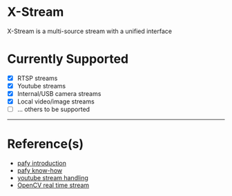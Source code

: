 # X-Stream
X-Stream is a multi-source stream with a unified interface

# Currently Supported
- [x] RTSP streams 
- [x] Youtube streams 
- [x] Internal/USB camera streams 
- [x] Local video/image streams 
- [ ] ... others to be supported 

---

# Reference(s)
- [pafy introduction](https://www.geeksforgeeks.org/introduction-to-pafy-module-in-python/)
- [pafy know-how](https://www.geeksforgeeks.org/pafy-getting-https-url-of-stream/)
- [youtube stream handling](https://stackoverflow.com/questions/37555195/is-it-possible-to-stream-video-from-https-e-g-youtube-into-python-with-ope)
- [OpenCV real time stream](https://stackoverflow.com/questions/58293187/opencv-real-time-streaming-video-capture-is-slow-how-to-drop-frames-or-get-sync)
